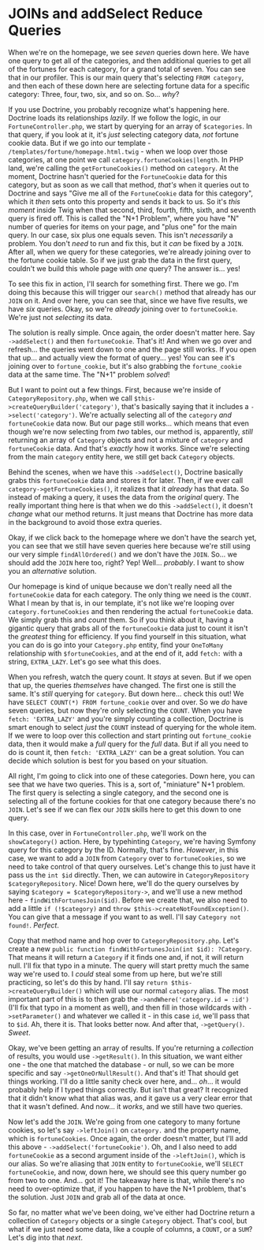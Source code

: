 # JOINs and addSelect Reduce Queries

When we're on the homepage, we see *seven* queries down here. We have one query to get all of the categories, and then additional queries to get all of the fortunes for each category, for a grand total of seven. You can see that in our profiler. This is our main query that's selecting `FROM category`, and then each of these down here are selecting fortune data for a specific category: Three, four, two, six, and so on. So... *why*?

If you use Doctrine, you probably recognize what's happening here. Doctrine loads its relationships *lazily*. If we follow the logic, in our `FortuneController.php`, we start by querying for an array of `$categories`. In that query, if you look at it, it's *just* selecting category data, *not* fortune cookie data. But if we go into our template - `/templates/fortune/homepage.html.twig` - when we loop over those categories, at one point we call `category.fortuneCookies|length`. In PHP land, we're calling the `getFortuneCookies()` method on `category`. At the moment, Doctrine hasn't queried for the `FortuneCookie` data for this category, but as soon as we call that method, *that's* when it queries out to Doctrine and says "Give me all of the `FortuneCookie` data for this category", which it *then* sets onto this property and sends it back to us. So it's *this moment* inside Twig when that second, third, fourth, fifth, sixth, and seventh query is fired off. This is called the "N+1 Problem", where you have "N" number of queries for items on your page, and "plus one" for the main query. In our case, six plus one equals seven. This isn't *necessarily* a problem. You don't *need* to run and fix this, but it *can* be fixed by a `JOIN`. After all, when we query for these categories, we're already joining over to the fortune cookie table. So if we just grab the data in the first query, couldn't we build this whole page with *one* query? The answer is... yes!

To see this fix in action, I'll search for something first. There we go. I'm doing this because this will trigger our `search()` method that already has our `JOIN` on it. And over here, you can see that, since we have five results, we have *six* queries. Okay, so we're *already* joining over to `fortuneCookie`. We're just not *selecting* its data.

The solution is really simple. Once again, the order doesn't matter here. Say `->addSelect()` and then `fortuneCookie`. That's it! And when we go over and refresh... the queries went down to one and the page still works. If you open that up... and actually view the format of query... yes! You can see it's joining over to `fortune_cookie`, but it's also grabbing the `fortune_cookie` data at the same time. The "N+1" problem *solved*! 

But I want to point out a few things. First, because we're inside of `CategoryRepository.php`, when we call `$this->createQueryBuilder('category')`, that's basically saying that it includes a `->select('category')`. We're actually selecting all of the `category` *and* `fortuneCookie` data now. But our page still works... which means that even though we're now selecting from *two* tables, our method is, apparently, *still* returning an array of `Category` objects and not a mixture of `category` and `fortuneCookie` data. And that's *exactly* how it works. Since we're selecting from the main `category` entity here, we still get back `Category` objects. 

Behind the scenes, when we have this `->addSelect()`, Doctrine basically grabs this `fortuneCookie` data and stores it for later. Then, if we ever call `category->getFortuneCookies()`, it realizes that it *already* has that data. So instead of making a query, it uses the data from the *original* query. The really important thing here is that when we do this `->addSelect()`, it doesn't *change* what our method returns. It just means that Doctrine has more data in the background to avoid those extra queries. 

Okay, if we click back to the homepage where we don't have the search yet, you can see that we still have seven queries here because we're still using our very simple `findAllOrdered()` and we don't have the `JOIN`. So... we should add the `JOIN` here too, right? Yep! Well... *probably*. I want to show you an *alternative* solution.

Our homepage is kind of unique because we don't really need all the `fortuneCookie` data for each category. The only thing we need is the `COUNT`. What I mean by that is, in our template, it's not like we're looping over `category.fortuneCookies` and then rendering the actual `fortuneCookie` data. We simply grab this and *count* them. So if you think about it, having a gigantic query that grabs all of the `fortuneCookie` data just to count it isn't the *greatest* thing for efficiency. If you find yourself in this situation, what you can do is go into your `Category.php` entity, find your `OneToMany` relationship with `$fortuneCookies`, and at the end of it, add `fetch:` with a string, `EXTRA_LAZY`. Let's go see what this does.

When you refresh, watch the query count. It *stays* at seven. But if we open that up, the queries *themselves* have changed. The first one is still the same. It's *still* querying for `category`. But down here... check this out! We have `SELECT COUNT(*) FROM fortune_cookie` over and over. So we *do* have seven queries, but now they're only selecting the `COUNT`. When you have `fetch: 'EXTRA_LAZY'` and you're simply counting a collection, Doctrine is smart enough to select *just* the `COUNT` instead of querying for the whole item. If we were to loop over this collection and start printing out `fortune_cookie` data, then it would make a *full* query for the *full* data. But if all you need to do is count it, then `fetch: 'EXTRA_LAZY'` can be a great solution. You can decide which solution is best for you based on your situation.

All right, I'm going to click into one of these categories. Down here, you can see that we have two queries. This is a, sort of, "miniature" N+1 problem. The first query is selecting a single category, and the second one is selecting all of the fortune cookies for that one category because there's no `JOIN`. Let's see if we can flex our `JOIN` skills here to get this down to one query.

In this case, over in `FortuneController.php`, we'll work on the `showCategory()` action. Here, by typehinting `Category`, we're having Symfony query for this category by the ID. Normally, that's fine. *However*, in this case, we want to add a `JOIN` from `Category` over to `fortuneCookies`, so we need to take control of that query ourselves. Let's change this to just have it pass us the `int $id` directly. Then, we can autowire in `CategoryRepository $categoryRepository`. Nice! Down here, we'll do the query ourselves by saying `$category = $categoryRepository->`, and we'll use a new method here - `findWithFortunesJoin($id)`. Before we create that, we also need to add a little `if (!$category)` and `throw $this->createNotFoundException()`. You can give that a message if you want to as well. I'll say `Category not found!`. *Perfect*.

Copy that method name and hop over to `CategoryRepository.php`. Let's create a new `public function findWithFortunesJoin(int $id): ?Category`. That means it will return a `Category` if it finds one and, if not, it will return null. I'll fix that typo in a minute. The query will start pretty much the same way we're used to. I *could* steal some from up here, but we're still practicing, so let's do this by hand. I'll say `return $this->createQueryBuilder()` which will use our normal `category` alias. The most important part of this is to then grab the `->andWhere('category.id = :id')` (I'll fix that typo in a moment as well), and then fill in those wildcards with `->setParameter()` and whatever we called it - in this case `id`, we'll pass that to `$id`. Ah, there it is. That looks better now. And after that, `->getQuery()`. *Sweet*.

Okay, we've been getting an array of results. If you're returning a *collection* of results, you would use `->getResult()`. In this situation, we want either one - the one that matched the database - or null, so we can be more specific and say `->getOneOrNullResult()`. And that's it! That should get things working. I'll do a little sanity check over here, and... *oh*... it would probably help if I typed things correctly. But isn't that great? It recognized that it didn't know what that alias was, and it gave us a very clear error that that it wasn't defined. And now... it *works*, and we still have two queries.

Now let's add the `JOIN`. We're going from one category to many fortune cookies, so let's say `->leftJoin()` on `category.` and the property name, which is `fortuneCookies`. Once again, the order doesn't matter, but I'll add this above - `->addSelect('fortuneCookie')`. Oh, and I also need to add `fortuneCookie` as a second argument inside of the `->leftJoin()`, which is our alias. So we're aliasing that `JOIN` entity to `fortuneCookie`, we'll `SELECT` `fortuneCookie`, and now, down here, we should see this query number go from two to one. And... got it! The takeaway here is that, while there's no need to over-optimize that, if you happen to have the N+1 problem, that's the solution. Just `JOIN` and grab all of the data at once. 

So far, no matter what we've been doing, we've either had Doctrine return a collection of `Category` objects or a single `Category` object. That's cool, but what if we just need some data, like a couple of columns, a `COUNT`, or a `SUM`? Let's dig into that *next*.
